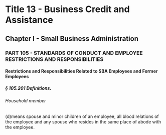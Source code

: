 
# Title 13 - Business Credit and Assistance
## Chapter I - Small Business Administration
### PART 105 - STANDARDS OF CONDUCT AND EMPLOYEE RESTRICTIONS AND RESPONSIBILITIES
#### Restrictions and Responsibilities Related to SBA Employees and Former Employees
##### § 105.201 Definitions.
###### Household member

(d)means spouse and minor children of an employee, all blood relations of the employee and any spouse who resides in the same place of abode with the employee.
